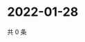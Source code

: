 # 2022-01-28

共 0 条

<!-- BEGIN WEIBO -->
<!-- 最后更新时间 Fri Jan 28 2022 03:06:56 GMT+0800 (China Standard Time) -->

<!-- END WEIBO -->
